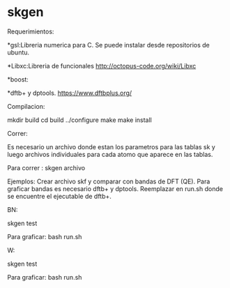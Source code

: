 # skgen

Requerimientos:

*gsl:Libreria numerica para C. Se puede instalar desde repositorios de ubuntu.

*Libxc:Libreria de funcionales http://octopus-code.org/wiki/Libxc

*boost: 

*dftb+ y dptools. https://www.dftbplus.org/

Compilacion:

mkdir build
cd build
../configure
make
make install

Correr:

Es necesario un archivo donde estan los parametros para las tablas sk y luego archivos individuales para cada atomo que aparece en las tablas.


Para correr :  skgen archivo


Ejemplos:
Crear archivo skf y comparar con bandas de DFT (QE).
Para graficar bandas es necesario dftb+ y dptools. Reemplazar en run.sh donde se encuentre el ejecutable de dftb+.

BN:

skgen test

Para graficar: bash run.sh

W:

skgen test

Para graficar: bash run.sh

